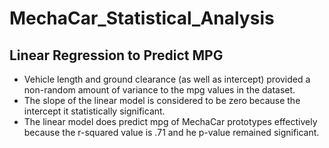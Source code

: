 # MechaCar_Statistical_Analysis

## Linear Regression to Predict MPG

* Vehicle length and ground clearance (as well as intercept) provided a non-random amount of variance to the mpg values in the dataset. 
* The slope of the linear model is considered to be zero because the intercept it statistically significant. 
* The linear model does predict mpg of MechaCar prototypes effectively because the r-squared value is .71 and he p-value remained significant. 
